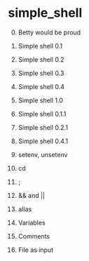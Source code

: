 # simple_shell

0. Betty would be proud 

1. Simple shell 0.1 

2. Simple shell 0.2

3. Simple shell 0.3 

4. Simple shell 0.4 

5. Simple shell 1.0 

6. Simple shell 0.1.1 

7. Simple shell 0.2.1 

8. Simple shell 0.4.1 

9. setenv, unsetenv 

10. cd 

11. ; 

12. && and || 

13. alias 

14. Variables 

15. Comments 

16. File as input 
